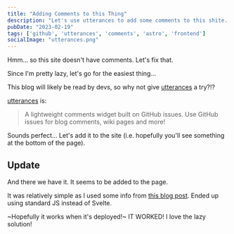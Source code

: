 ```yaml
---
title: "Adding Comments to this Thing"
description: "Let's use utterances to add some comments to this shite... I mean site."
pubDate: "2023-02-19"
tags: ['github', 'utterances', 'comments', 'astro', 'frontend']
socialImage: "utterances.png"
---
```


Hmm... so this site doesn't have comments. Let's fix that.

Since I'm pretty lazy, let's go for the easiest thing...

This blog will likely be read by devs, so why not give [utterances][utter] a try?!?

[utterances][utter] is:

>A lightweight comments widget built on GitHub issues. Use GitHub issues for blog comments, wiki pages and more!

Sounds perfect... Let's add it to the site (i.e. hopefully you'll see something at the bottom of the page).

## Update

And there we have it. It seems to be added to the page. 

It was relatively simple as I used some info from [this blog post](https://www.jamesperkins.dev/post/supercharge-your-astro-blog). Ended up 
using standard JS instead of Svelte.

~Hopefully it works when it's deployed!~ IT WORKED! I love the lazy solution!

[utter]: https://utteranc.es/